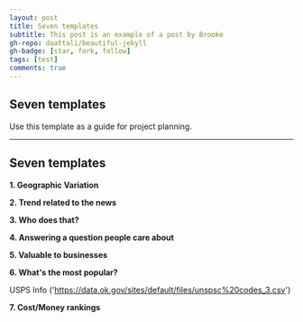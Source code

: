 ```yaml
---
layout: post
title: Seven templates
subtitle: This post is an example of a post by Brooke
gh-repo: daattali/beautiful-jekyll
gh-badge: [star, fork, follow]
tags: [test]
comments: true
---
```

## Seven templates
Use this template as a guide for project planning.

---


## Seven templates

**1. Geographic Variation**


**2. Trend related to the news**


**3. Who does that?**


**4. Answering a question people care about**


**5. Valuable to businesses**


**6. What's the most popular?**

USPS Info ('https://data.ok.gov/sites/default/files/unspsc%20codes_3.csv')

**7. Cost/Money rankings**

